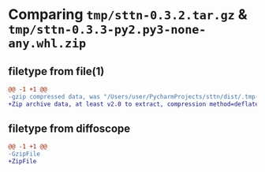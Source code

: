 # Comparing `tmp/sttn-0.3.2.tar.gz` & `tmp/sttn-0.3.3-py2.py3-none-any.whl.zip`

## filetype from file(1)

```diff
@@ -1 +1 @@
-gzip compressed data, was "/Users/user/PycharmProjects/sttn/dist/.tmp-rjgjjclf/sttn-0.3.2.tar", last modified: Fri Feb  2 06:43:01 2024, max compression
+Zip archive data, at least v2.0 to extract, compression method=deflate
```

## filetype from diffoscope

```diff
@@ -1 +1 @@
-GzipFile
+ZipFile
```

